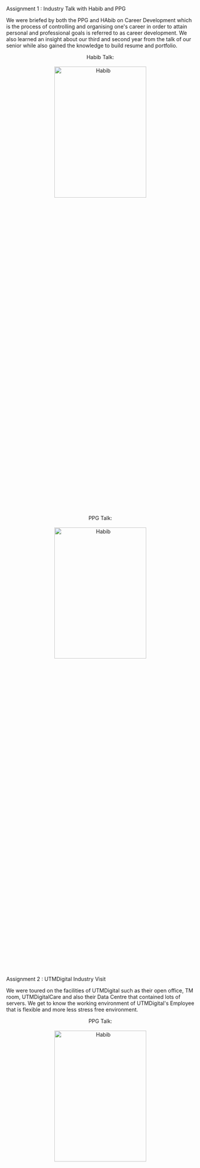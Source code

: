 Assignment 1 : Industry Talk with Habib and PPG

We were briefed by both the PPG and HAbib on Career Development which is the process of controlling and organising one's career in order to attain personal and professional goals is
referred to as career development. We also learned an insight about our third and second year from the talk of our senior while also gained the knowledge to build resume and portfolio.


<p align="center">
Habib Talk: <br/><br />
<img src="https://i.imgur.com/X2A07Ut.jpg" height="30%" width="70%" alt="Habib"/>
<br />
<br />
  
<p align="center">
PPG Talk: <br/><br />
<img src="https://i.imgur.com/T9IAXwk.jpg" height="30%" width="70%" alt="Habib"/>
<br />
<br />


Assignment 2 : UTMDigital Industry Visit

We were toured on the facilities of UTMDigital such as their open office, TM room, UTMDigitalCare and also their Data Centre that contained lots of servers. We get to know the working environment of UTMDigital's Employee that is flexible and more less stress free environment.

<p align="center">
PPG Talk: <br/><br />
<img src="https://i.imgur.com/32R505L.jpg" height="30%" width="70%" alt="Habib"/>
<br />
<br />

Assignment 3: PC Assembly

In this assignment, we learned to assemble and dissasemble PC component starting from their CPU case, processor, processor's fan, RAM and cable.

<p align="center">
PC Assembly: <br/><br />
<img src="https://i.imgur.com/NMZ7D0a.jpg" height="30%" width="70%" alt="Habib"/>
<br />
<br />


Assignment 4 : Industry Visit Huawei and Petronas

On petronas, We were then briefed by both the head of Software Engineer, Roman Kvaska and his  fellow workmate Ninderjit Singh. We gained a lot in terms of job hunting skills during our adulthood, what to-do and not do to get our desired jobs and most importantly our consistency and passion towards the job that we have been focusing on. While on Huawei, we get opportunity to see their electric car chargers, a testament to their commitment to sustainable technology. Additionally, we were shown their solar panels technology,  and also their future renewable energy sources technology. Huawei is also known as an independent company that has its own operating system, HarmonyOS (HMOS) that was launched in August 2019. They also own their own cloud computing which is Huawei Cloud.

<p align="center">
Petronas : <br/><br />
<img src="https://i.imgur.com/xI07URM.jpg" height="30%" width="70%" alt="Habib"/>
<br />
<br />

<p align="center">
<br/><br />
<img src="https://i.imgur.com/0KWVzxM.jpg" height="30%" width="70%" alt="Habib"/>
<br />
<br />
  
<p align="center">
Huawei : <br/><br />
<img src="https://i.imgur.com/nd91JDT.jpg" height="30%" width="70%" alt="Habib"/>
<br />
<br />

Assignment 5 : Design Thinking Project

In this project, we learn the actual concept of interaction between developers and users that approached the skills of emphatize, define, ideate, prototype and testing in order to design our own product that fulfill our clients need.

<p align="center">
Design Thinking : <br/><br />
<img src="https://i.imgur.com/CbnMqO2.jpg" height="30%" width="70%" alt="Habib"/>
<br />
<br />

Assignment 6 : Industry talk (Credence)

In this talk, we were briefed about system development life cycle, also known as SDLC is a process that specifically used for an IT projects. This process includes seven phases which are planning, analysis, design and prototyping, software development, software testing, implementation and maintenance.

<p align="center">
Credence : <br/><br />
<img src="https://i.imgur.com/micF7PY.jpg" height="30%" width="70%" alt="Habib"/>
<br />
<br />







